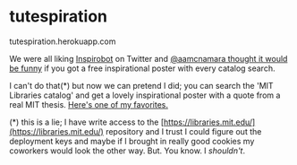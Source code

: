 # tutespiration
tutespiration.herokuapp.com

We were all liking [Inspirobot](https://inspirobot.me) on Twitter and [@aamcnamara thought it would be funny](https://twitter.com/aamcnamara/status/880826274662449152) if you got a free inspirational poster with every catalog search.

I can't do that(*) but now we can pretend I did; you can search the 'MIT Libraries catalog' and get a lovely inspirational poster with a quote from a real MIT thesis. [Here's one of my favorites.](https://tutespiration.herokuapp.com/1/11566/hAV_4Cl-jJg/)

(*) this is a lie; I have write access to the [https://libraries.mit.edu/](https://libraries.mit.edu/) repository and I trust I could figure out the deployment keys and maybe if I brought in really good cookies my coworkers would look the other way. But. You know. I _shouldn't_.
